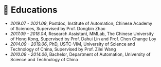 # 📖 Educations
- *2019.07 - 2021.09*, Postdoc, Institute of Automation, Chinese Academy of Sciences, Supervised by Prof. Dongbin Zhao
- *2017.09 - 2018.04*, Research Assistant, MMLab, The Chinese University of Hong Kong, Supervised by Prof. Dahui Lin and Prof. Chen Change Loy
- *2014.09 - 2019.06*, PhD, USTC-VIM, University of Science and Technology of China, Supervised by Prof. Zilei Wang
- *2010.09 - 2014.06*, Bachelor, Department of Automation, University of Science and Technology of China